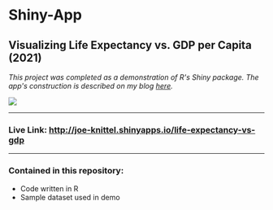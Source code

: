 # Shiny-App

## Visualizing Life Expectancy vs. GDP per Capita (2021)

<i>This project was completed as a demonstration of R's Shiny package. The app's construction is described on my blog <a href = "https://blog.joeknittel.com/2021/02/24/Creating-an-App-With-R-Shiny.html">here</a>.</i>

<img src = "https://raw.githubusercontent.com/JoeKnittel/Shiny-App-2/main/Images/app_demo.gif">

<hr>

### Live Link: <a href = "http://joe-knittel.shinyapps.io/life-expectancy-vs-gdp" target = "_blank">http://joe-knittel.shinyapps.io/life-expectancy-vs-gdp</a>

<hr>

### Contained in this repository:

- Code written in R
- Sample dataset used in demo


